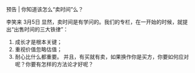 预告 | 你知道该怎么“卖时间”么？


李笑来
3月5日
显然，卖时间是有学问的。我们的专栏，在一开始的时候，就提出“出售时间的三大铁律”：
1. 成长才是根本关键；
2. 重视价值忽略估值；
3. 耐心比什么都重要。
并且，有买就有卖，如果换作你是买方，你要如何应对呢？你要有怎样的方法论才好呢？